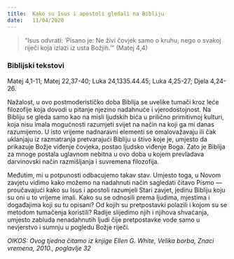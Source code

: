 ```yaml
---
title:  Kako su Isus i apostoli gledali na Bibliju
date:   11/04/2020
---
```


> <p></p>
> “Isus odvrati: ‘Pisano je: Ne živi čovjek samo o kruhu, nego o svakoj riječi koja izlazi iz usta Božjih.’” (Matej 4,4)

### Biblijski tekstovi
Matej 4,1-11; Matej 22,37-40; Luka 24,1335.44.45; Luka 4,25-27; Djela 4,24-26.

Nažalost, u ovo postmoderističko doba Biblija se uvelike tumači kroz leće filozofije koja dovodi u pitanje njezino nadahnuće i vjerodostojnost. Na Bibliju se gleda samo kao na misli ljudskih bića u prilično primitivnoj kulturi, koja nisu imala mogućnosti razumjeti svijet na način na koji ga mi danas razumijemo. U isto vrijeme nadnaravni elementi se omalovažavaju ili čak uklanjaju iz razmatranja pretvarajući Bibliju u štivo koje je, umjesto da prikazuje Božje viđenje čovjeka, postao ljudsko viđenje Boga. Zato je Biblija za mnoge postala uglavnom nebitna u ovo doba u kojem prevladava darvinovski način razmišljanja i suvremena filozofija.

Međutim, mi u potpunosti odbacujemo takav stav. Umjesto toga, u Novom zavjetu vidimo kako možemo na nadahnuti način sagledati čitavo Pismo — proučavajući kako su Isus i apostoli razumjeli Stari zavjet, jedinu Bibliju koju su oni u to vrijeme imali. Kako su se odnosili prema ljudima, mjestima i događajima koji su tu opisani? Od kojih su pretpostavki polazili i kojom su se metodom tumačenja koristili? Radije slijedimo njih i njihova shvaćanja, umjesto zabluda nenadahnutih ljudi čije pretpostavke vode samo u nevjerstvo i sumnju u pogledu Božje riječi.

*OIKOS: Ovog tjedna čitamo iz knjige Ellen G. White, Velika borba, Znaci vremena, 2010., poglavlje 32*
